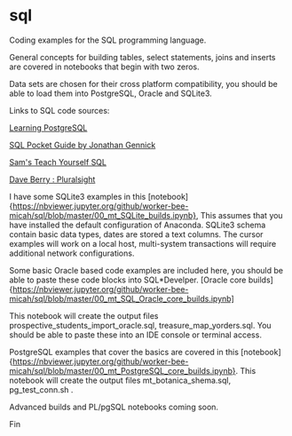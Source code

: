 # sql


Coding examples for the SQL programming language.

General concepts for building tables, select statements, joins and inserts are covered in notebooks that begin with two zeros.

Data sets are chosen for their cross platform compatibility, you should be able to load them into PostgreSQL, Oracle and SQLite3.

Links to SQL code sources:


[Learning PostgreSQL](https://www.packtpub.com/big-data-and-business-intelligence/learning-postgresql)

[SQL Pocket Guide by Jonathan Gennick](http://shop.oreilly.com/product/9780596005122.do)

[Sam's Teach Yourself SQL](https://www.oreilly.com/library/view/sams-teach-yourself/9780132603911/)
 
[Dave Berry : Pluralsight](https://www.pluralsight.com/authors/david-berry)


I have some SQLite3 examples in this [notebook]{https://nbviewer.jupyter.org/github/worker-bee-micah/sql/blob/master/00_mt_SQLite_builds.ipynb}, This assumes that you have installed the default configuration of Anaconda.  SQLite3 schema contain basic data types, dates are stored a text columns.  The cursor examples will work on a local host, multi-system transactions will require additional network configurations.


Some basic Oracle based code examples are included here, you should be able to paste these code blocks into SQL*Develper.
[Oracle core builds]{https://nbviewer.jupyter.org/github/worker-bee-micah/sql/blob/master/00_mt_SQL_Oracle_core_builds.ipynb]

This notebook will create the output files prospective_students_import_oracle.sql, treasure_map_yorders.sql.  You should be able to paste these into an IDE console or terminal access.



PostgreSQL examples that cover the basics are covered in this [notebook]{https://nbviewer.jupyter.org/github/worker-bee-micah/sql/blob/master/00_mt_PostgreSQL_core_builds.ipynb}.  This notebook will create the output files mt_botanica_shema.sql, pg_test_conn.sh   .

Advanced builds and PL/pgSQL notebooks coming soon.







Fin
